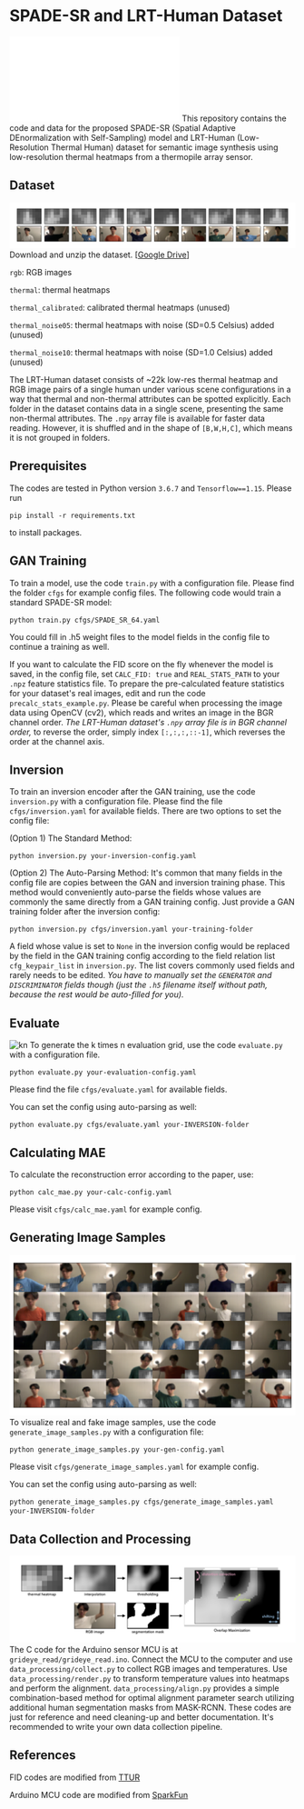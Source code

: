 # SPADE-SR and LRT-Human Dataset
![SPADE-SR](imgs/SPADE_SR_NEW.pdf)
This repository contains the code and data for the proposed SPADE-SR (Spatial Adaptive DEnormalization with Self-Sampling) model and LRT-Human (Low-Resolution Thermal Human) dataset for semantic image synthesis using low-resolution thermal heatmaps from a thermopile array sensor.

## Dataset
![LRT-Human](imgs/LRT-Human.png)
Download and unzip the dataset. [[Google Drive](https://drive.google.com/file/d/1XyOc3kNJiV66yIR4DQeQDu5F7nNq2v04/view?usp=sharing)]

`rgb`: RGB images

`thermal`: thermal heatmaps

`thermal_calibrated`: calibrated thermal heatmaps (unused)

`thermal_noise05`: thermal heatmaps with noise (SD=0.5 Celsius) added (unused)

`thermal_noise10`: thermal heatmaps with noise (SD=1.0 Celsius) added (unused)

The LRT-Human dataset consists of ~22k low-res thermal heatmap and RGB image pairs of a single human under various scene configurations in a way that thermal and non-thermal attributes can be spotted explicitly. Each folder in the dataset contains data in a single scene, presenting the same non-thermal attributes. The `.npy` array file is available for faster data reading. However, it is shuffled and in the shape of `[B,W,H,C]`, which means it is not grouped in folders.

## Prerequisites
The codes are tested in Python version `3.6.7` and `Tensorflow==1.15`.
Please run

    pip install -r requirements.txt

to install packages.

## GAN Training
To train a model, use the code `train.py` with a configuration file. Please find the folder `cfgs` for example config files.
The following code would train a standard SPADE-SR model:

    python train.py cfgs/SPADE_SR_64.yaml
    
You could fill in .h5 weight files to the model fields in the config file to continue a training as well.

If you want to calculate the FID score on the fly whenever the model is saved, in the config file, set `CALC_FID: true` and `REAL_STATS_PATH` to your `.npz` feature statistics file. To prepare the pre-calculated feature statistics for your dataset's real images, edit and run the code `precalc_stats_example.py`. Please be careful when processing the image data using OpenCV (cv2), which reads and writes an image in the BGR channel order. *The LRT-Human dataset's `.npy` array file is in BGR channel order,* to reverse the order, simply index `[:,:,:,::-1]`, which reverses the order at the channel axis.

## Inversion
To train an inversion encoder after the GAN training, use the code `inversion.py` with a configuration file. Please find the file `cfgs/inversion.yaml` for available fields. There are two options to set the config file:

(Option 1) The Standard Method:

    python inversion.py your-inversion-config.yaml
    
(Option 2) The Auto-Parsing Method:
It's common that many fields in the config file are copies between the GAN and inversion training phase. This method would conveniently auto-parse the fields whose values are commonly the same directly from a GAN training config. Just provide a GAN training folder after the inversion config:

    python inversion.py cfgs/inversion.yaml your-training-folder

A field whose value is set to `None` in the inversion config would be replaced by the field in the GAN training config according to the field relation list `cfg_keypair_list` in `inversion.py`. The list covers commonly used fields and rarely needs to be edited. *You have to manually set the `GENERATOR` and `DISCRIMINATOR` fields though (just the `.h5` filename itself without path, because the rest would be auto-filled for you).*

## Evaluate
![kn](imgs/kn.png)
To generate the k times n evaluation grid, use the code `evaluate.py` with a configuration file.

    python evaluate.py your-evaluation-config.yaml
    
Please find the file `cfgs/evaluate.yaml` for available fields.

You can set the config using auto-parsing as well:

    python evaluate.py cfgs/evaluate.yaml your-INVERSION-folder
    
## Calculating MAE
To calculate the reconstruction error according to the paper, use:

    python calc_mae.py your-calc-config.yaml

Please visit `cfgs/calc_mae.yaml` for example config.

## Generating Image Samples
![gen](imgs/gen_imgs.png)
To visualize real and fake image samples, use the code `generate_image_samples.py` with  a configuration file:

    python generate_image_samples.py your-gen-config.yaml

Please visit `cfgs/generate_image_samples.yaml` for example config.

You can set the config using auto-parsing as well:

    python generate_image_samples.py cfgs/generate_image_samples.yaml your-INVERSION-folder

## Data Collection and Processing
![align](imgs/align.png)
The C code for the Arduino sensor MCU is at `grideye_read/grideye_read.ino`. Connect the MCU to the computer and use `data_processing/collect.py` to collect RGB images and temperatures. Use `data_processing/render.py` to transform temperature values into heatmaps and perform the alignment. `data_processing/align.py` provides a simple combination-based method for optimal alignment parameter search utilizing additional human segmentation masks from MASK-RCNN.
These codes are just for reference and need cleaning-up and better documentation. It's recommended to write your own data collection pipeline.

## References
FID codes are modified from [TTUR](https://github.com/bioinf-jku/TTUR)

Arduino MCU code are modified from [SparkFun](https://github.com/sparkfun/SparkFun_GridEYE_Arduino_Library)

    
